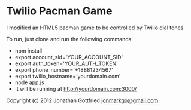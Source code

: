 # Twilio Pacman Game

I modified an HTML5 pacman game to be controlled by Twilio dial tones.

To run, just clone and run the following commands:
- npm install
- export account_sid='YOUR_ACCOUNT_SID'
- export auth_token='YOUR_AUTH_TOKEN'
- export phone_number='+18881234567'
- export twilio_hostname='yourdomain.com'
- node app.js
- It will be running at http://yourdomain.com:3000/

Copyright (c) 2012 Jonathan Gottfried <jonmarkgo@gmail.com>
